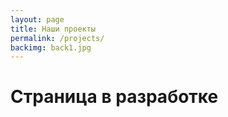 ```yaml
---
layout: page
title: Наши проекты
permalink: /projects/
backimg: back1.jpg
---
```

<div class="col-12">
	<h1>Страница в разработке</h1>
</div>


